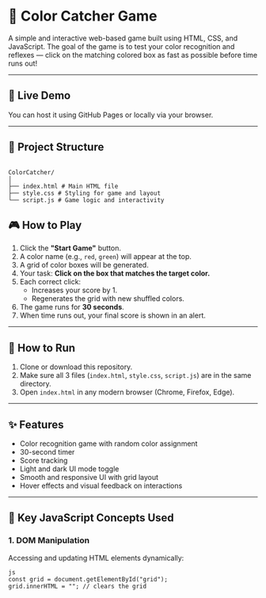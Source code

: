 # 🎨 Color Catcher Game

A simple and interactive web-based game built using HTML, CSS, and JavaScript. The goal of the game is to test your color recognition and reflexes — click on the matching colored box as fast as possible before time runs out!

---

## 🚀 Live Demo
You can host it using GitHub Pages or locally via your browser.

---

## 📂 Project Structure


```

ColorCatcher/
│
├── index.html # Main HTML file
├── style.css # Styling for game and layout
└── script.js # Game logic and interactivity

```

## 🎮 How to Play

1. Click the **"Start Game"** button.
2. A color name (e.g., `red`, `green`) will appear at the top.
3. A grid of color boxes will be generated.
4. Your task: **Click on the box that matches the target color.**
5. Each correct click:
   - Increases your score by 1.
   - Regenerates the grid with new shuffled colors.
6. The game runs for **30 seconds**.
7. When time runs out, your final score is shown in an alert.

---

## 🔧 How to Run

1. Clone or download this repository.
2. Make sure all 3 files (`index.html`, `style.css`, `script.js`) are in the same directory.
3. Open `index.html` in any modern browser (Chrome, Firefox, Edge).

---

## ✨ Features

- Color recognition game with random color assignment
- 30-second timer
- Score tracking
- Light and dark UI mode toggle
- Smooth and responsive UI with grid layout
- Hover effects and visual feedback on interactions

---

## 🧠 Key JavaScript Concepts Used


### 1. **DOM Manipulation**
Accessing and updating HTML elements dynamically:

```
js
const grid = document.getElementById("grid");
grid.innerHTML = ""; // clears the grid

```